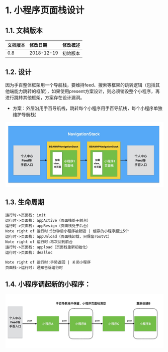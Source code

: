 
# 1. 小程序页面栈设计
## 1.1. 文档版本

|文档版本|修改日期|修改概述|
|:--|:--|:--|
|0.8|2018-12-19|初始版本|

## 1.2. 设计
  
因为手百整体框架用一个导航栈，要维持feed、搜索等框架的跳转逻辑（包括其他端能力跳转的框架），如果使用present方案设计，则必须销毁整个小程序，再进行跳转其他框架，方案存在设计漏洞。
	
 - 方案：外层沿用手百导航栈，跳转每个小程序用手百导航栈，每个小程序单独维护导航栈）
	
![](media/15452225065306.jpg)


## 1.3. 生命周期
```sequence
运行时->页面栈: init 
运行时->页面栈: appActive（页面栈处于前台）
运行时->页面栈: appResign（页面栈处于后台）
Note right of 运行时:5分钟后小程序被销毁 | 缓存的小程序超过5个
运行时->页面栈: appUnload（页面栈卸载，只保留rootVC）
Note right of 运行时:再次回到前台
运行时->页面栈: appload（页面栈重新初始化）
运行时->页面栈: dealloc
```

```sequence
Note right of 运行时:手势返回 | 关闭小程序
页面栈->运行时: 通知告诉运行时   
```

## 1.4. 小程序调起新的小程序：
![](media/15452225199254.jpg)
	